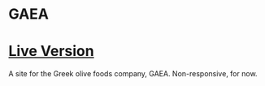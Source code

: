 # GAEA

<h1><a href="" target="_blank">Live Version</a></h1>

A site for the Greek olive foods company, GAEA. Non-responsive, for now.
